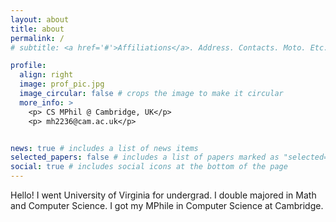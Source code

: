 ```yaml
---
layout: about
title: about
permalink: /
# subtitle: <a href='#'>Affiliations</a>. Address. Contacts. Moto. Etc.

profile:
  align: right
  image: prof_pic.jpg
  image_circular: false # crops the image to make it circular
  more_info: >
    <p> CS MPhil @ Cambridge, UK</p>
    <p> mh2236@cam.ac.uk</p>


news: true # includes a list of news items
selected_papers: false # includes a list of papers marked as "selected={true}"
social: true # includes social icons at the bottom of the page
---
```


Hello! I went University of Virginia for undergrad. I double majored in Math and Computer Science. I got my MPhile in Computer Science at Cambridge. 
